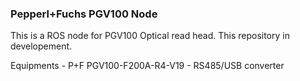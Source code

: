 ### Pepperl+Fuchs PGV100 Node
This is a ROS node for PGV100 Optical read head. 
This repository in developement.

Equipments - P+F PGV100-F200A-R4-V19
	   - RS485/USB converter

